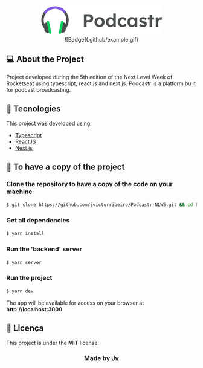 <div align="center">
  <img src=".github/logo.svg" alt="Podcastr logo">
</div>

<div align="center">
  ![Badge](.github/example.gif)
</div>


## 💻 About the Project

Project developed during the 5th edition of the Next Level Week of Rocketseat using typescript, react.js and next.js. Podcastr is a platform built for podcast broadcasting. 

## 🧭 Tecnologies

This project was developed using:
- [Typescript](https://www.typescriptlang.org/)
- [ReactJS](https://reactjs.org/)
- [Next.js](https://nextjs.org/)

<h2>
  📌 To have a copy of the project
</h2>

### Clone the repository to have a copy of the code on your machine

```bash
$ git clone https://github.com/jvictorribeiro/Podcastr-NLW5.git && cd Podcastr-NLW5
```

### Get all dependencies

```bash
$ yarn install
```

### Run the 'backend' server

```bash
$ yarn server
```

### Run the project

```bash
$ yarn dev
```

The app will be available for access on your browser at **http://localhost:3000**

## 📝 Licença

This project is under the **MIT** license.

<h3 align=center>Made by <a href="https://www.linkedin.com/in/victor-ribeiroo//">Jv</a></h3>
